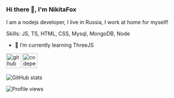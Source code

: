 ### Hi there 👋, I'm NikitaFox
I am a nodejs developer, I live in Russia, I work at home for myself!

Skills: JS, TS, HTML, CSS, Mysql, MongoDB, Node

- 🌱 I’m currently learning ThreeJS 

[<img src='https://cdn.jsdelivr.net/npm/simple-icons@3.0.1/icons/github.svg' alt='github' height='40'>](https://github.com/nikitafox)  [<img src='https://cdn.jsdelivr.net/npm/simple-icons@3.0.1/icons/codepen.svg' alt='codepen' height='40'>](https://codepen.io/nikitafox)  

![GitHub stats](https://github-readme-stats.vercel.app/api?username=nikitafox&show_icons=true)  

![Profile views](https://gpvc.arturio.dev/nikitafox)  
